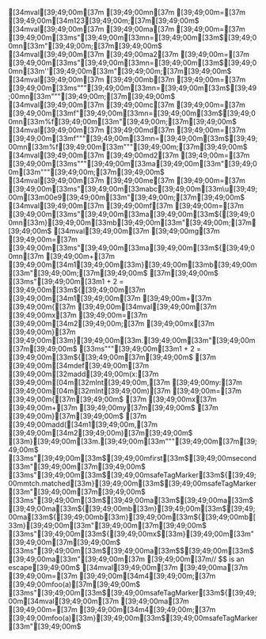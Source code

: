 [34mval[39;49;00m[37m [39;49;00mn[37m [39;49;00m=[37m [39;49;00m[34m123[39;49;00m;[37m[39;49;00m$
[34mval[39;49;00m[37m [39;49;00ma[37m [39;49;00m=[37m [39;49;00m[33ms"[39;49;00m[33mn=[39;49;00m[33m$[39;49;00mn[33m"[39;49;00m;[37m[39;49;00m$
[34mval[39;49;00m[37m [39;49;00ma2[37m [39;49;00m=[37m [39;49;00m[33ms"[39;49;00m[33mn=[39;49;00m[33m$[39;49;00mn[33m''[39;49;00m[33m"[39;49;00m;[37m[39;49;00m$
[34mval[39;49;00m[37m [39;49;00mb[37m [39;49;00m=[37m [39;49;00m[33ms"""[39;49;00m[33mn=[39;49;00m[33m$[39;49;00mn[33m"""[39;49;00m;[37m[39;49;00m$
[34mval[39;49;00m[37m [39;49;00mc[37m [39;49;00m=[37m [39;49;00m[33mf"[39;49;00m[33mn=[39;49;00m[33m$[39;49;00mn[33m%f[39;49;00m[33m"[39;49;00m;[37m[39;49;00m$
[34mval[39;49;00m[37m [39;49;00md[37m [39;49;00m=[37m [39;49;00m[33mf"""[39;49;00m[33mn=[39;49;00m[33m$[39;49;00mn[33m%f[39;49;00m[33m"""[39;49;00m;[37m[39;49;00m$
[34mval[39;49;00m[37m [39;49;00md2[37m [39;49;00m=[37m [39;49;00m[33ms"""[39;49;00m[33ma[39;49;00m[33m"[39;49;00m[33m"""[39;49;00m;[37m[39;49;00m$
[34mval[39;49;00m[37m [39;49;00me[37m [39;49;00m=[37m [39;49;00m[33ms"[39;49;00m[33mabc[39;49;00m[33m\u[39;49;00m[33m00e9[39;49;00m[33m"[39;49;00m;[37m[39;49;00m$
[34mval[39;49;00m[37m [39;49;00mf[37m [39;49;00m=[37m [39;49;00m[33ms"[39;49;00m[33ma[39;49;00m[33m${[39;49;00mn[33m}[39;49;00m[33mb[39;49;00m[33m"[39;49;00m;[37m[39;49;00m$
[34mval[39;49;00m[37m [39;49;00mg[37m [39;49;00m=[37m [39;49;00m[33ms"[39;49;00m[33ma[39;49;00m[33m${[39;49;00mn[37m [39;49;00m+[37m [39;49;00m[34m1[39;49;00m[33m}[39;49;00m[33mb[39;49;00m[33m"[39;49;00m;[37m[39;49;00m$
[37m[39;49;00m$
[33ms"[39;49;00m[33m1 + 2 = [39;49;00m[33m${[39;49;00m[37m [39;49;00m[34m1[39;49;00m[37m [39;49;00m+[37m [39;49;00m{[37m [39;49;00m[34mval[39;49;00m[37m [39;49;00mx[37m [39;49;00m=[37m [39;49;00m[34m2[39;49;00m;[37m [39;49;00mx[37m [39;49;00m}[37m [39;49;00m[33m}[39;49;00m[33m.[39;49;00m[33m"[39;49;00m[37m[39;49;00m$
[33ms"""[39;49;00m[33m1 + 2 = [39;49;00m[33m${[39;49;00m[37m[39;49;00m$
[37m  [39;49;00m[34mdef[39;49;00m[37m [39;49;00m[32madd[39;49;00m(x:[37m [39;49;00m[04m[32mInt[39;49;00m,[37m [39;49;00my:[37m [39;49;00m[04m[32mInt[39;49;00m)[37m [39;49;00m=[37m [39;49;00m{[37m[39;49;00m$
[37m    [39;49;00mx[37m [39;49;00m+[37m [39;49;00my[37m[39;49;00m$
[37m  [39;49;00m}[37m[39;49;00m$
[37m  [39;49;00madd([34m1[39;49;00m,[37m [39;49;00m[34m2[39;49;00m)[37m[39;49;00m$
[33m}[39;49;00m[33m.[39;49;00m[33m"""[39;49;00m[37m[39;49;00m$
[33ms"[39;49;00m[33m$[39;49;00mfirst[33m$[39;49;00msecond[33m"[39;49;00m[37m[39;49;00m$
[33ms"[39;49;00m[33m$[39;49;00msafeTagMarker[33m${[39;49;00mmtch.matched[33m}[39;49;00m[33m$[39;49;00msafeTagMarker[33m"[39;49;00m[37m[39;49;00m$
[33ms"[39;49;00m[33m$[39;49;00ma[33m$[39;49;00ma[33m$[39;49;00ma[33m${[39;49;00mb[33m}[39;49;00m[33m$[39;49;00ma[33m${[39;49;00mb[33m}[39;49;00m[33m${[39;49;00mb[33m}[39;49;00m[33m"[39;49;00m[37m[39;49;00m$
[33ms"[39;49;00m[33m${[39;49;00mx$[33m}[39;49;00m[33m"[39;49;00m[37m[39;49;00m$
[33ms"[39;49;00m[33m$[39;49;00ma[33m$$[39;49;00m[33m$[39;49;00ma[33m"[39;49;00m[37m [39;49;00m[37m// $$ is an escape[39;49;00m$
[34mval[39;49;00m[37m [39;49;00ma[37m [39;49;00m=[37m [39;49;00m[34m4[39;49;00m;[37m [39;49;00mfoo(a)[37m[39;49;00m$
[33ms"[39;49;00m[33m$[39;49;00msafeTagMarker[33m${[39;49;00m[34mval[39;49;00m[37m [39;49;00ma[37m [39;49;00m=[37m [39;49;00m[34m4[39;49;00m;[37m [39;49;00mfoo(a)[33m}[39;49;00m[33m$[39;49;00msafeTagMarker[33m"[39;49;00m$
